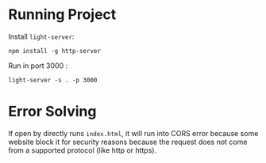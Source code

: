 # Running Project
Install ```light-server```:
``` [bash]
npm install -g http-server
```
Run in port 3000 :
``` [bash]
light-server -s . -p 3000
```

# Error Solving

If open by directly runs ```index.html```, it will run into CORS error because some website block it for security reasons because the request does not come from a supported protocol (like http or https).